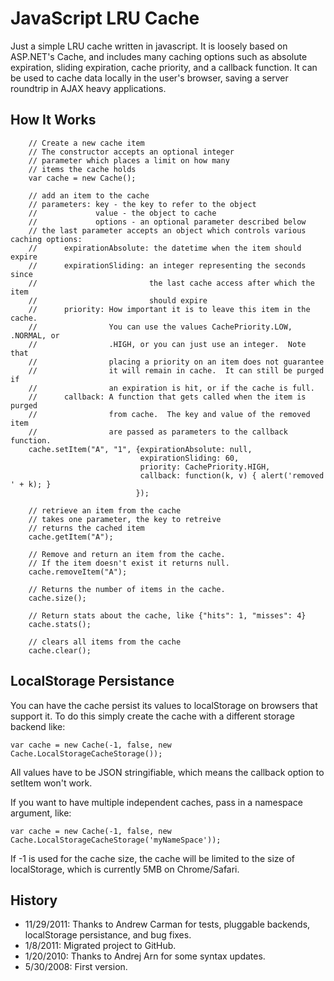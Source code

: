 JavaScript LRU Cache
====================

Just a simple LRU cache written in javascript. It is loosely based on ASP.NET's Cache, and includes many caching options such as absolute expiration, sliding expiration, cache priority, and a callback function. It can be used to cache data locally in the user's browser, saving a server roundtrip in AJAX heavy applications.

How It Works
------------

		// Create a new cache item
		// The constructor accepts an optional integer
		// parameter which places a limit on how many
		// items the cache holds
		var cache = new Cache();

		// add an item to the cache
		// parameters: key - the key to refer to the object
		//             value - the object to cache
		//             options - an optional parameter described below
		// the last parameter accepts an object which controls various caching options:
		//      expirationAbsolute: the datetime when the item should expire
		//      expirationSliding: an integer representing the seconds since
		//                         the last cache access after which the item
		//                         should expire
		//      priority: How important it is to leave this item in the cache.
		//                You can use the values CachePriority.LOW, .NORMAL, or
		//                .HIGH, or you can just use an integer.  Note that
		//                placing a priority on an item does not guarantee
		//                it will remain in cache.  It can still be purged if
		//                an expiration is hit, or if the cache is full.
		//      callback: A function that gets called when the item is purged
		//                from cache.  The key and value of the removed item
		//                are passed as parameters to the callback function.
		cache.setItem("A", "1", {expirationAbsolute: null,
		                         expirationSliding: 60,
		                         priority: CachePriority.HIGH,
		                         callback: function(k, v) { alert('removed ' + k); }
		                        });

		// retrieve an item from the cache
		// takes one parameter, the key to retreive
		// returns the cached item
		cache.getItem("A");

		// Remove and return an item from the cache.
		// If the item doesn't exist it returns null.
		cache.removeItem("A");

		// Returns the number of items in the cache.
		cache.size();

		// Return stats about the cache, like {"hits": 1, "misses": 4}
		cache.stats();

		// clears all items from the cache
		cache.clear();


LocalStorage Persistance
------------------------

You can have the cache persist its values to localStorage on browsers that support it.
To do this simply create the cache with a different storage backend like:

    var cache = new Cache(-1, false, new Cache.LocalStorageCacheStorage());

All values have to be JSON stringifiable, which means the callback option to setItem won't work.

If you want to have multiple independent caches, pass in a namespace argument, like:

    var cache = new Cache(-1, false, new Cache.LocalStorageCacheStorage('myNameSpace'));

If -1 is used for the cache size, the cache will be limited to the size of localStorage,
which is currently 5MB on Chrome/Safari.


History
-------
* 11/29/2011: Thanks to Andrew Carman for tests, pluggable backends, localStorage persistance, and bug fixes.
* 1/8/2011: Migrated project to GitHub.
* 1/20/2010: Thanks to Andrej Arn for some syntax updates.
* 5/30/2008: First version.
